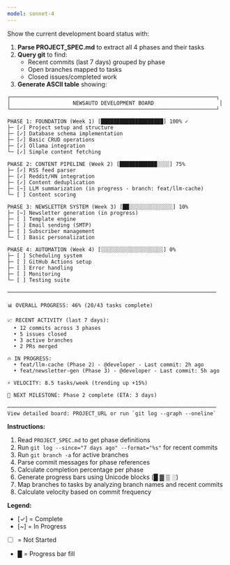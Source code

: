 ```yaml
---
model: sonnet-4
---
```


Show the current development board status with:

1. **Parse PROJECT_SPEC.md** to extract all 4 phases and their tasks
2. **Query git** to find:
   - Recent commits (last 7 days) grouped by phase
   - Open branches mapped to tasks
   - Closed issues/completed work
3. **Generate ASCII table** showing:

```
┌──────────────────────────────────────────────────────────────────┐
│                    NEWSAUTO DEVELOPMENT BOARD                     │
└──────────────────────────────────────────────────────────────────┘

PHASE 1: FOUNDATION (Week 1) [████████████████████] 100% ✓
├─ [✓] Project setup and structure
├─ [✓] Database schema implementation
├─ [✓] Basic CRUD operations
├─ [✓] Ollama integration
└─ [✓] Simple content fetching

PHASE 2: CONTENT PIPELINE (Week 2) [████████████░░░░] 75%
├─ [✓] RSS feed parser
├─ [✓] Reddit/HN integration
├─ [✓] Content deduplication
├─ [~] LLM summarization (in progress - branch: feat/llm-cache)
└─ [ ] Content scoring

PHASE 3: NEWSLETTER SYSTEM (Week 3) [██░░░░░░░░░░░░░░] 10%
├─ [~] Newsletter generation (in progress)
├─ [ ] Template engine
├─ [ ] Email sending (SMTP)
├─ [ ] Subscriber management
└─ [ ] Basic personalization

PHASE 4: AUTOMATION (Week 4) [░░░░░░░░░░░░░░░░░░░░] 0%
├─ [ ] Scheduling system
├─ [ ] GitHub Actions setup
├─ [ ] Error handling
├─ [ ] Monitoring
└─ [ ] Testing suite

───────────────────────────────────────────────────────────────────

📊 OVERALL PROGRESS: 46% (20/43 tasks complete)

📈 RECENT ACTIVITY (last 7 days):
  • 12 commits across 3 phases
  • 5 issues closed
  • 3 active branches
  • 2 PRs merged

🔥 IN PROGRESS:
  • feat/llm-cache (Phase 2) - @developer - Last commit: 2h ago
  • feat/newsletter-gen (Phase 3) - @developer - Last commit: 5h ago

⚡ VELOCITY: 8.5 tasks/week (trending up +15%)

🎯 NEXT MILESTONE: Phase 2 complete (ETA: 3 days)

───────────────────────────────────────────────────────────────────
View detailed board: PROJECT_URL or run `git log --graph --oneline`
```

**Instructions:**
1. Read `PROJECT_SPEC.md` to get phase definitions
2. Run `git log --since="7 days ago" --format="%s"` for recent commits
3. Run `git branch -a` for active branches
4. Parse commit messages for phase references
5. Calculate completion percentage per phase
6. Generate progress bars using Unicode blocks (█ ▓ ▒ ░)
7. Map branches to tasks by analyzing branch names and recent commits
8. Calculate velocity based on commit frequency

**Legend:**
- [✓] = Complete
- [~] = In Progress
- [ ] = Not Started
- █ = Progress bar fill

